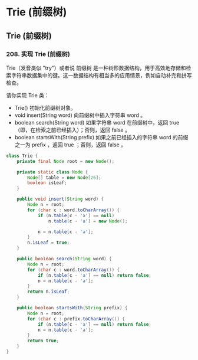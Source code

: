 # Trie (前缀树)

## Trie (前缀树)

### 208. 实现 Trie (前缀树)

Trie（发音类似 "try"）或者说 前缀树 是一种树形数据结构，用于高效地存储和检索字符串数据集中的键。这一数据结构有相当多的应用情景，例如自动补完和拼写检查。

请你实现 Trie 类：

-   Trie() 初始化前缀树对象。
-   void insert(String word) 向前缀树中插入字符串 word 。
-   boolean search(String word) 如果字符串 word 在前缀树中，返回 true（即，在检索之前已经插入）；否则，返回 false 。
-   boolean startsWith(String prefix) 如果之前已经插入的字符串 word 的前缀之一为 prefix ，返回 true ；否则，返回 false 。

```java
class Trie {
    private final Node root = new Node();

    private static class Node {
        Node[] table = new Node[26];
        boolean isLeaf;
    }

    public void insert(String word) {
        Node n = root;
        for (char c : word.toCharArray()) {
            if (n.table[c - 'a'] == null)
                n.table[c - 'a'] = new Node();

            n = n.table[c - 'a'];
        }
        n.isLeaf = true;
    }

    public boolean search(String word) {
        Node n = root;
        for (char c : word.toCharArray()) {
            if (n.table[c - 'a'] == null) return false;
            n = n.table[c - 'a'];
        }
        return n.isLeaf;
    }

    public boolean startsWith(String prefix) {
        Node n = root;
        for (char c : prefix.toCharArray()) {
            if (n.table[c - 'a'] == null) return false;
            n = n.table[c - 'a'];
        }
        return true;
    }
}
```
